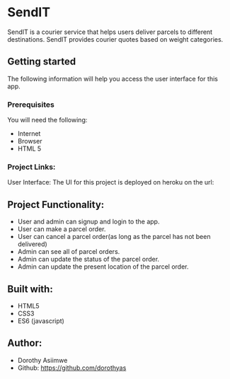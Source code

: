 # SendIT
SendIT is a courier service that helps users deliver parcels to different destinations. SendIT provides courier quotes based on weight categories.

## Getting started
The following information will help you access the user interface for this app.

### Prerequisites
You will need the following:
- Internet
- Browser
- HTML 5 

### Project Links:
User Interface: The UI for this project is deployed on heroku on the url: 

## Project Functionality:

- User and admin can signup and login to the app.
- User can make a parcel order.
- User can cancel a parcel order(as long as the parcel has not been delivered)
- Admin can see all of parcel orders.
- Admin can update the status of the parcel order.
- Admin can update the present location of the parcel order.

## Built with:
- HTML5
- CSS3
- ES6 (javascript)

## Author: 
- Dorothy Asiimwe
- Github: https://github.com/dorothyas
